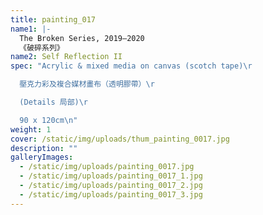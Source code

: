 ```yaml
---
title: painting_017
name1: |-
  The Broken Series, 2019–2020
  《破碎系列》
name2: Self Reflection II
spec: "Acrylic & mixed media on canvas (scotch tape)\r

  壓克力彩及複合媒材畫布（透明膠帶）\r

  (Details 局部)\r

  90 x 120cm\n"
weight: 1
cover: /static/img/uploads/thum_painting_0017.jpg
description: ""
galleryImages:
  - /static/img/uploads/painting_0017.jpg
  - /static/img/uploads/painting_0017_1.jpg
  - /static/img/uploads/painting_0017_2.jpg
  - /static/img/uploads/painting_0017_3.jpg
---
```

